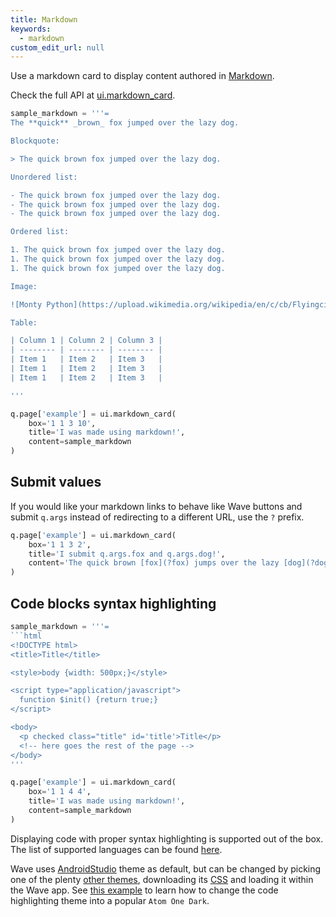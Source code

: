 ```yaml
---
title: Markdown
keywords:
  - markdown
custom_edit_url: null
---
```


Use a markdown card to display content authored in [Markdown](https://guides.github.com/features/mastering-markdown/).

Check the full API at [ui.markdown_card](/docs/api/ui#markdown_card).

```py
sample_markdown = '''=
The **quick** _brown_ fox jumped over the lazy dog.

Blockquote:

> The quick brown fox jumped over the lazy dog.

Unordered list:

- The quick brown fox jumped over the lazy dog.
- The quick brown fox jumped over the lazy dog.
- The quick brown fox jumped over the lazy dog.

Ordered list:

1. The quick brown fox jumped over the lazy dog.
1. The quick brown fox jumped over the lazy dog.
1. The quick brown fox jumped over the lazy dog.

Image:

![Monty Python](https://upload.wikimedia.org/wikipedia/en/c/cb/Flyingcircus_2.jpg)

Table:

| Column 1 | Column 2 | Column 3 |
| -------- | -------- | -------- |
| Item 1   | Item 2   | Item 3   |
| Item 1   | Item 2   | Item 3   |
| Item 1   | Item 2   | Item 3   |

'''

q.page['example'] = ui.markdown_card(
    box='1 1 3 10',
    title='I was made using markdown!',
    content=sample_markdown
)
```

## Submit values

If you would like your markdown links to behave like Wave buttons and submit `q.args` instead of redirecting to a different URL, use the `?` prefix.

```py
q.page['example'] = ui.markdown_card(
    box='1 1 3 2',
    title='I submit q.args.fox and q.args.dog!',
    content='The quick brown [fox](?fox) jumps over the lazy [dog](?dog)'
)
```

## Code blocks syntax highlighting

```py
sample_markdown = '''=
```html
<!DOCTYPE html>
<title>Title</title>

<style>body {width: 500px;}</style>

<script type="application/javascript">
  function $init() {return true;}
</script>

<body>
  <p checked class="title" id='title'>Title</p>
  <!-- here goes the rest of the page -->
</body>
'''

q.page['example'] = ui.markdown_card(
    box='1 1 4 4',
    title='I was made using markdown!',
    content=sample_markdown
)

```

Displaying code with proper syntax highlighting is supported out of the box. The list of supported languages can be found [here](https://github.com/highlightjs/highlight.js/blob/main/SUPPORTED_LANGUAGES.md).

Wave uses [AndroidStudio](https://developer.android.com/studio) theme as default, but can be changed by picking one of the plenty [other themes](https://highlightjs.org/static/demo/), downloading its [CSS](https://github.com/highlightjs/highlight.js/tree/main/src/styles) and loading it within the Wave app. See [this example](/docs/examples/markdown-code-theme) to learn how to change the code highlighting theme into a popular `Atom One Dark`.
